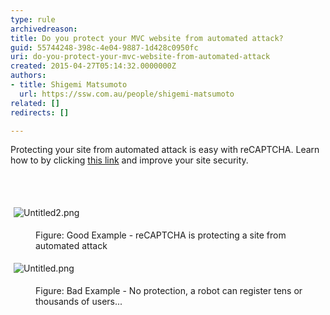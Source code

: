 ```yaml
---
type: rule
archivedreason: 
title: Do you protect your MVC website from automated attack?
guid: 55744248-398c-4e04-9887-1d428c0950fc
uri: do-you-protect-your-mvc-website-from-automated-attack
created: 2015-04-27T05:14:32.0000000Z
authors:
- title: Shigemi Matsumoto
  url: https://ssw.com.au/people/shigemi-matsumoto
related: []
redirects: []

---
```



​​Protecting your site from automated attack&#160;is easy with reCAPTCHA. Learn how to by clicking <a href="https&#58;//shigemimatsumoto.wordpress.com/2015/04/23/protected-mvc-web-application-with-recaptcha-12/">this link​</a>&#160;and&#160;improve your site&#160;security.<a href="https&#58;//shigemimatsumoto.wordpress.com/2015/04/23/adding-recaptcha-to-mvc-application-12/">​</a>
<br><excerpt class='endintro'></excerpt><br>
<p>​</p><p><img src="/PublishingImages/abd5fe_Untitled2.png" alt="Untitled2.png" style="margin&#58;5px;" /><br></p><dd class="ssw15-rteElement-FigureGood">​​​Figure&#58; Good Example - reCAPTCHA is protecting a site from automated attack</dd><p><img src="/PublishingImages/4141c3_Untitled.png" alt="Untitled.png" style="margin&#58;5px;" /><br></p><dd class="ssw15-rteElement-FigureBad">Figur​​​e&#58; Bad&#160;Example - No protection, a robot can register tens or thousands of users...</dd><p><br></p>


